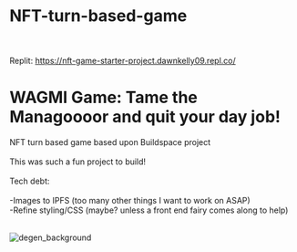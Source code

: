 
# NFT-turn-based-game<br><br>
Replit: https://nft-game-starter-project.dawnkelly09.repl.co/ <br>
# WAGMI Game: Tame the Managoooor and quit your day job!<br>
NFT turn based game based upon Buildspace project<br><br>
This was such a fun project to build!<br><br>
Tech debt:<br><br>
-Images to IPFS (too many other things I want to work on ASAP)<br>
-Refine styling/CSS (maybe? unless a front end fairy comes along to help)<br><br>

![degen_background](https://user-images.githubusercontent.com/83190195/146645280-ddfbf048-984c-4cc5-ab05-89d40bcdf14d.jpeg)
